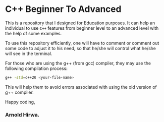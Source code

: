 # C++ Beginner To Advanced

This is a repository that I designed for Education purposes.
It can help an individual to use `C++` features from beginner level to an advanced level with the help of some examples.

To use this repository efficiently, one will have to comment or comment out some code to adjust it to his need, so that he/she will control what he/she will see in the terminal.

For those who are using the g++ (from gcc) compiler, they may use the following compilation process:
```bash
g++ -std=c++20 <your-file-name>
```
This will help them to avoid errors associated with using the old version of g++ compiler.

Happy coding,
### Arnold Hirwa.
